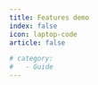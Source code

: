 ```yaml
---
title: Features demo
index: false
icon: laptop-code
article: false

# category:
#   - Guide
---
```


<Catalog />
